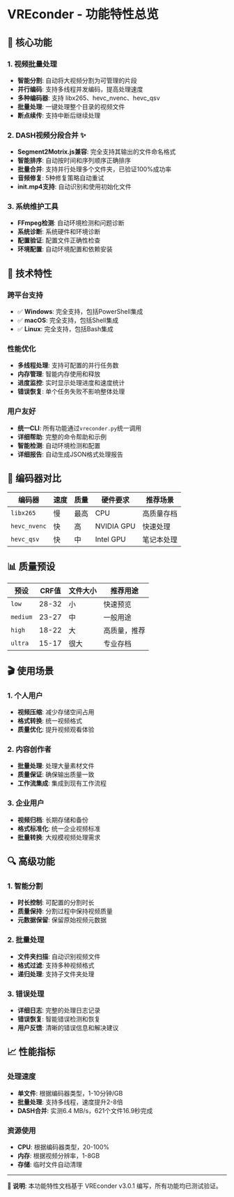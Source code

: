# VREconder - 功能特性总览

## 🎯 核心功能

### 1. 视频批量处理
- **智能分割**: 自动将大视频分割为可管理的片段
- **并行编码**: 支持多线程并发编码，提高处理速度
- **多种编码器**: 支持 libx265、hevc_nvenc、hevc_qsv
- **批量处理**: 一键处理整个目录的视频文件
- **断点续传**: 支持中断后继续处理

### 2. DASH视频分段合并 ✨
- **Segment2Motrix.js兼容**: 完全支持其输出的文件命名格式
- **智能排序**: 自动按时间和序列顺序正确排序
- **批量合并**: 支持并行处理多个文件夹，已验证100%成功率
- **音频修复**: 5种修复策略自动重试
- **init.mp4支持**: 自动识别和使用初始化文件

### 3. 系统维护工具
- **FFmpeg检测**: 自动环境检测和问题诊断
- **系统诊断**: 系统硬件和环境诊断
- **配置验证**: 配置文件正确性检查
- **环境配置**: 自动环境配置和依赖安装

## 🚀 技术特性

### 跨平台支持
- ✅ **Windows**: 完全支持，包括PowerShell集成
- ✅ **macOS**: 完全支持，包括Shell集成
- ✅ **Linux**: 完全支持，包括Bash集成

### 性能优化
- **多线程处理**: 支持可配置的并行任务数
- **内存管理**: 智能内存使用和释放
- **进度监控**: 实时显示处理进度和速度统计
- **错误恢复**: 单个任务失败不影响整体处理

### 用户友好
- **统一CLI**: 所有功能通过`vreconder.py`统一调用
- **详细帮助**: 完整的命令帮助和示例
- **智能检测**: 自动环境检测和配置
- **详细报告**: 自动生成JSON格式处理报告

## 🔧 编码器对比

| 编码器 | 速度 | 质量 | 硬件要求 | 推荐场景 |
|--------|------|------|----------|----------|
| `libx265` | 慢 | 最高 | CPU | 高质量存档 |
| `hevc_nvenc` | 快 | 高 | NVIDIA GPU | 快速处理 |
| `hevc_qsv` | 快 | 中 | Intel GPU | 笔记本处理 |

## 📊 质量预设

| 预设 | CRF值 | 文件大小 | 推荐用途 |
|------|--------|----------|----------|
| `low` | 28-32 | 小 | 快速预览 |
| `medium` | 23-27 | 中 | 一般用途 |
| `high` | 18-22 | 大 | 高质量，推荐 |
| `ultra` | 15-17 | 很大 | 专业存档 |

## 🎬 使用场景

### 1. 个人用户
- **视频压缩**: 减少存储空间占用
- **格式转换**: 统一视频格式
- **质量优化**: 提升视频观看体验

### 2. 内容创作者
- **批量处理**: 处理大量素材文件
- **质量保证**: 确保输出质量一致
- **工作流集成**: 集成到现有工作流程

### 3. 企业用户
- **视频归档**: 长期存储和备份
- **格式标准化**: 统一企业视频标准
- **批量转换**: 大规模视频处理需求

## 🔍 高级功能

### 1. 智能分割
- **时长控制**: 可配置的分割时长
- **质量保持**: 分割过程中保持视频质量
- **元数据保留**: 保留原始视频元数据

### 2. 批量处理
- **文件夹扫描**: 自动识别视频文件
- **格式过滤**: 支持多种视频格式
- **递归处理**: 支持子文件夹处理

### 3. 错误处理
- **详细日志**: 完整的处理日志记录
- **错误恢复**: 智能错误检测和恢复
- **用户反馈**: 清晰的错误信息和解决建议

## 📈 性能指标

### 处理速度
- **单文件**: 根据编码器类型，1-10分钟/GB
- **批量处理**: 支持多线程，速度提升2-8倍
- **DASH合并**: 实测6.4 MB/s，621个文件16.9秒完成

### 资源使用
- **CPU**: 根据编码器类型，20-100%
- **内存**: 根据视频分辨率，1-8GB
- **存储**: 临时文件自动清理

---

**📝 说明**: 本功能特性文档基于 VREconder v3.0.1 编写，所有功能均已测试验证。 